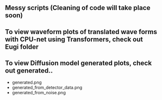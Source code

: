 ## Messy scripts (Cleaning of code will take place soon)

## To view waveform plots of translated wave forms with CPU-net using Transformers, check out Eugi folder

## To view Diffusion model generated plots, check out generated..
- generated.png
- generated_from_detector_data.png
- generated_from_noise.png
